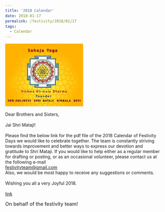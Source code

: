 ```yaml
---
title: '2018 Calendar'
date: 2018-01-17
permalink: /festivity/2018/01/17
tags:
  - Calendar
---
```


![PICTURE 1](/images/image1.png)

Dear Brothers and Sisters,<br>
<br>
Jai Shri Mataji!<br>
<br>
Please find the below link for the pdf file of the 2018 Calendar of Festivity Days we would like to celebrate together. The team is constantly striving towards improvement and better ways to express our devotion and gratitude to Shri Mataji. If you would like to help either as a regular member for drafting or posting,  or as an occasional volunteer, please contact us at the following e-mail<br>
<font color="DarkBlue">festivityteam@gmail.com</font><br>
Also, we would be most happy to receive any suggestions or comments.<br>
<br>
Wishing you all a very Joyful 2018.<br>
<br>
<a href="https://drive.google.com/file/d/10nHoSAkRzynzi-sYoN6ywwLn9QbUPEnH/view"> link</a>

<p>
<font size="+0">On behalf of the festivity team!</font>
</p>


